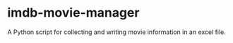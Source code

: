 # imdb-movie-manager
A Python script for collecting and writing movie information in an excel file.
